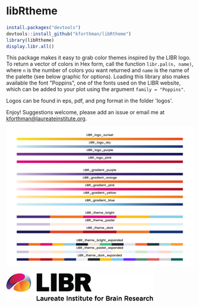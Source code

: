 # libRtheme

```r
install.packages("devtools")
devtools::install_github("kforthman/libRtheme")
library(libRtheme)
display.libr.all()
```

This package makes it easy to grab color themes inspired by the LIBR logo. To return a vector of colors in Hex form, call the function `libr.pal(n, name)`, where `n` is the number of colors you want returned and `name` is the name of the palette (see below graphic for options). Loading this library also makes available the font "Poppins", one of the fonts used on the LIBR website, which can be added to your plot using the argument `family = "Poppins"`.

Logos can be found in eps, pdf, and png format in the folder 'logos'.

Enjoy! Suggestions welcome, please add an issue or email me at kforthman@laureateinstitute.org.

![Alt text](LIBR_Theme.png)

![Alt text](logos/LIBR_full_color_logo.png)
